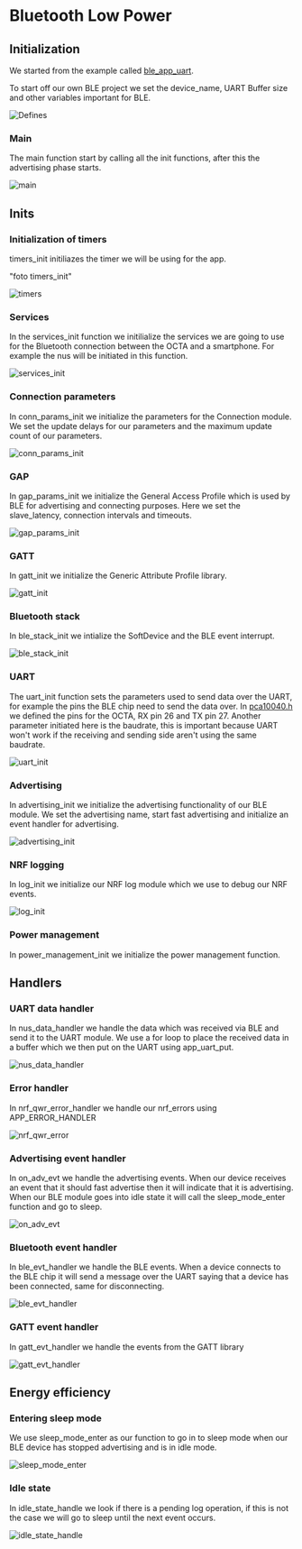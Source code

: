 # Bluetooth Low Power

## Initialization

We started from the example called [ble_app_uart](https://github.com/TissieVA/IoT-BLE/tree/master/nRF5_SDK_17.1.0_ddde560/nRF5_SDK_17.1.0_ddde560/examples/ble_peripheral/ble_app_uart).

To start off our own BLE project we set the device_name, UART Buffer size and other variables important for BLE.

![Defines](https://github.com/TissieVA/IoT-BLE/blob/master/nRF5_SDK_17.1.0_ddde560/BLE_docs/images/beginningDefines.jpg)

### Main

The main function start by calling all the init functions, after this the advertising phase starts.

![main](https://github.com/TissieVA/IoT-BLE/blob/master/nRF5_SDK_17.1.0_ddde560/BLE_docs/images/main.jpg)

## Inits

### Initialization of timers
timers_init initiliazes the timer we will be using for the app. 

"foto timers_init"

![timers](https://github.com/TissieVA/IoT-BLE/blob/master/nRF5_SDK_17.1.0_ddde560/BLE_docs/images/Timers_init.png)

### Services
In the services_init function we initilialize the services we are going to use for the Bluetooth connection between the OCTA and a smartphone. For example the nus will be initiated in this function. 

![services_init](https://github.com/TissieVA/IoT-BLE/blob/master/nRF5_SDK_17.1.0_ddde560/BLE_docs/images/services_init.png)

### Connection parameters
In conn_params_init we initialize the parameters for the Connection module. We set the update delays for our parameters and the maximum update count of our parameters. 

![conn_params_init](https://github.com/TissieVA/IoT-BLE/blob/master/nRF5_SDK_17.1.0_ddde560/BLE_docs/images/conn_params_init.png)

### GAP
In gap_params_init we initialize the General Access Profile which is used by BLE for advertising and connecting purposes. Here we set the slave_latency, connection intervals and timeouts.

![gap_params_init](https://github.com/TissieVA/IoT-BLE/blob/master/nRF5_SDK_17.1.0_ddde560/BLE_docs/images/gap_params_init.png)

### GATT
In gatt_init we initialize the Generic Attribute Profile library.

![gatt_init](https://github.com/TissieVA/IoT-BLE/blob/master/nRF5_SDK_17.1.0_ddde560/BLE_docs/images/gatt_init.png)

### Bluetooth stack
In ble_stack_init we intialize the SoftDevice and the BLE event interrupt.

![ble_stack_init](https://github.com/TissieVA/IoT-BLE/blob/master/nRF5_SDK_17.1.0_ddde560/BLE_docs/images/ble_stack_init.png)

### UART
The uart_init function sets the parameters used to send data over the UART, for example the pins the BLE chip need to send the data over. In [pca10040.h](https://github.com/TissieVA/IoT-BLE/blob/master/nRF5_SDK_17.1.0_ddde560/nRF5_SDK_17.1.0_ddde560/components/boards/pca10040.h) we defined the pins for the OCTA, RX pin 26 and TX pin 27. Another parameter initiated here is the baudrate, this is important because UART won't work if the receiving and sending side aren't using the same baudrate.

![uart_init](https://github.com/TissieVA/IoT-BLE/blob/master/nRF5_SDK_17.1.0_ddde560/BLE_docs/images/uart_init.png)

### Advertising
In advertising_init we initialize the advertising functionality of our BLE module. We set the advertising name, start fast advertising and initialize an event handler for advertising.  

![advertising_init](https://github.com/TissieVA/IoT-BLE/blob/master/nRF5_SDK_17.1.0_ddde560/BLE_docs/images/advertising_init.png)

### NRF logging
In log_init we initialize our NRF log module which we use to debug our NRF events. 

![log_init](https://github.com/TissieVA/IoT-BLE/blob/master/nRF5_SDK_17.1.0_ddde560/BLE_docs/images/log_init.png)

### Power management
In power_management_init we initialize the power management function. 

## Handlers 

### UART data handler 
In nus_data_handler we handle the data which was received via BLE and send it to the UART module. We use a for loop to place the received data in a buffer which we then put on the UART using app_uart_put. 

![nus_data_handler](https://github.com/TissieVA/IoT-BLE/blob/master/nRF5_SDK_17.1.0_ddde560/BLE_docs/images/nus_data_handler.png)

### Error handler 
In nrf_qwr_error_handler we handle our nrf_errors using APP_ERROR_HANDLER

![nrf_qwr_error](https://github.com/TissieVA/IoT-BLE/blob/master/nRF5_SDK_17.1.0_ddde560/BLE_docs/images/nrf_qwr_error.png)

### Advertising event handler
In on_adv_evt we handle the advertising events. When our device receives an event that it should fast advertise then it will indicate that it is advertising. When our BLE module goes into idle state it will call the sleep_mode_enter function and go to sleep.

![on_adv_evt](https://github.com/TissieVA/IoT-BLE/blob/master/nRF5_SDK_17.1.0_ddde560/BLE_docs/images/on_adv_evt.png)

### Bluetooth event handler
In ble_evt_handler we handle the BLE events. When a device connects to the BLE chip it will send a message over the UART saying that a device has been connected, same for disconnecting.

![ble_evt_handler](https://github.com/TissieVA/IoT-BLE/blob/master/nRF5_SDK_17.1.0_ddde560/BLE_docs/images/ble_evt_handler.png)

### GATT event handler
In gatt_evt_handler we handle the events from the GATT library 

![gatt_evt_handler](https://github.com/TissieVA/IoT-BLE/blob/master/nRF5_SDK_17.1.0_ddde560/BLE_docs/images/gatt_evt_handler.png)


## Energy efficiency

### Entering sleep mode
We use sleep_mode_enter as our function to go in to sleep mode when our BLE device has stopped advertising and is in idle mode. 

![sleep_mode_enter](https://github.com/TissieVA/IoT-BLE/blob/master/nRF5_SDK_17.1.0_ddde560/BLE_docs/images/sleep_mode_enter.png)

### Idle state
In idle_state_handle we look if there is a pending log operation, if this is not the case we will go to sleep until the next event occurs. 

![idle_state_handle](https://github.com/TissieVA/IoT-BLE/blob/master/nRF5_SDK_17.1.0_ddde560/BLE_docs/images/ble_evt_handler.png)

